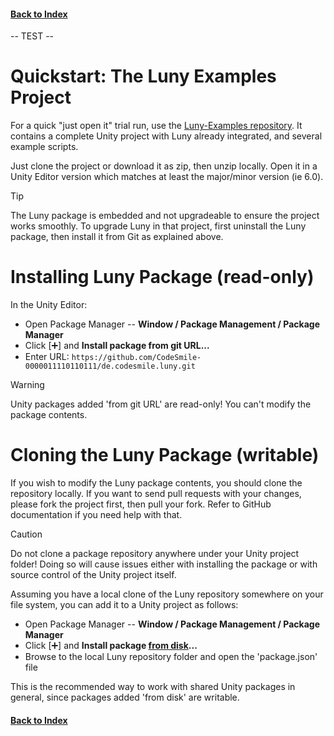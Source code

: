 #### [Back to Index](index.md)

-- TEST --

# Quickstart: The Luny Examples Project

For a quick "just open it" trial run, use the [Luny-Examples repository](https://github.com/CodeSmile-0000011110110111/Luny-Examples). It contains a complete Unity project with Luny already integrated, and several example scripts.

Just clone the project or download it as zip, then unzip locally. Open it in a Unity Editor version which matches at least the major/minor version (ie 6.0).

> [!TIP]
> The Luny package is embedded and not upgradeable to ensure the project works smoothly. To upgrade Luny in that project, first uninstall the Luny package, then install it from Git as explained above.

# Installing Luny Package (read-only)

In the Unity Editor:

- Open Package Manager -- **Window / Package Management / Package Manager**
- Click [➕] and **Install package from git URL...**
- Enter URL: `https://github.com/CodeSmile-0000011110110111/de.codesmile.luny.git`

> [!WARNING]
> Unity packages added 'from git URL' are read-only! You can't modify the package contents.

# Cloning the Luny Package (writable)

If you wish to modify the Luny package contents, you should clone the repository locally. If you want to send pull requests with your changes, please fork the project first, then pull your fork. Refer to GitHub documentation if you need help with that.

> [!CAUTION]
> Do not clone a package repository anywhere under your Unity project folder! Doing so will cause issues either with installing the package or with source control of the Unity project itself.

Assuming you have a local clone of the Luny repository somewhere on your file system, you can add it to a Unity project as follows:

- Open Package Manager -- **Window / Package Management / Package Manager**
- Click [➕] and **Install package <ins>from disk</ins>...**
- Browse to the local Luny repository folder and open the 'package.json' file

This is the recommended way to work with shared Unity packages in general, since packages added 'from disk' are writable. 


#### [Back to Index](index.md)
